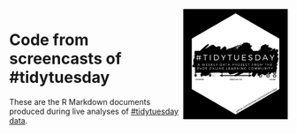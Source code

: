 
<img height='200' align='right' src="./logo.png">

# Code from screencasts of #tidytuesday

These are the R Markdown documents produced during live analyses of [#tidytuesday data](https://github.com/rfordatascience/tidytuesday).
